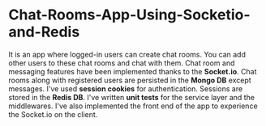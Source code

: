 # Chat-Rooms-App-Using-Socketio-and-Redis
It is an app where logged-in users can create chat rooms. You can add other users to these chat rooms and chat with them. Chat room and messaging features have been implemented thanks to the **Socket.io**. Chat rooms along with registered users are persisted in the **Mongo DB** except messages. I've used **session cookies** for authentication. Sessions are stored in the **Redis DB**. I've written **unit tests** for the service layer and the middlewares. I've also implemented the front end of the app to experience the Socket.io on the client.
